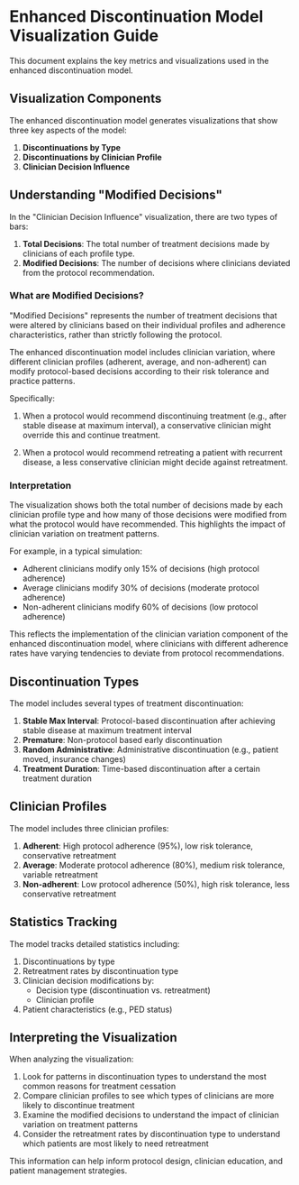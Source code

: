 # Enhanced Discontinuation Model Visualization Guide

This document explains the key metrics and visualizations used in the enhanced discontinuation model.

## Visualization Components

The enhanced discontinuation model generates visualizations that show three key aspects of the model:

1. **Discontinuations by Type**
2. **Discontinuations by Clinician Profile**
3. **Clinician Decision Influence**

## Understanding "Modified Decisions"

In the "Clinician Decision Influence" visualization, there are two types of bars:

1. **Total Decisions**: The total number of treatment decisions made by clinicians of each profile type.
2. **Modified Decisions**: The number of decisions where clinicians deviated from the protocol recommendation.

### What are Modified Decisions?

"Modified Decisions" represents the number of treatment decisions that were altered by clinicians based on their individual profiles and adherence characteristics, rather than strictly following the protocol.

The enhanced discontinuation model includes clinician variation, where different clinician profiles (adherent, average, and non-adherent) can modify protocol-based decisions according to their risk tolerance and practice patterns. 

Specifically:

1. When a protocol would recommend discontinuing treatment (e.g., after stable disease at maximum interval), a conservative clinician might override this and continue treatment.

2. When a protocol would recommend retreating a patient with recurrent disease, a less conservative clinician might decide against retreatment.

### Interpretation

The visualization shows both the total number of decisions made by each clinician profile type and how many of those decisions were modified from what the protocol would have recommended. This highlights the impact of clinician variation on treatment patterns.

For example, in a typical simulation:
- Adherent clinicians modify only 15% of decisions (high protocol adherence)
- Average clinicians modify 30% of decisions (moderate protocol adherence)
- Non-adherent clinicians modify 60% of decisions (low protocol adherence)

This reflects the implementation of the clinician variation component of the enhanced discontinuation model, where clinicians with different adherence rates have varying tendencies to deviate from protocol recommendations.

## Discontinuation Types

The model includes several types of treatment discontinuation:

1. **Stable Max Interval**: Protocol-based discontinuation after achieving stable disease at maximum treatment interval
2. **Premature**: Non-protocol based early discontinuation
3. **Random Administrative**: Administrative discontinuation (e.g., patient moved, insurance changes)
4. **Treatment Duration**: Time-based discontinuation after a certain treatment duration

## Clinician Profiles

The model includes three clinician profiles:

1. **Adherent**: High protocol adherence (95%), low risk tolerance, conservative retreatment
2. **Average**: Moderate protocol adherence (80%), medium risk tolerance, variable retreatment
3. **Non-adherent**: Low protocol adherence (50%), high risk tolerance, less conservative retreatment

## Statistics Tracking

The model tracks detailed statistics including:

1. Discontinuations by type
2. Retreatment rates by discontinuation type
3. Clinician decision modifications by:
   - Decision type (discontinuation vs. retreatment)
   - Clinician profile
4. Patient characteristics (e.g., PED status)

## Interpreting the Visualization

When analyzing the visualization:

1. Look for patterns in discontinuation types to understand the most common reasons for treatment cessation
2. Compare clinician profiles to see which types of clinicians are more likely to discontinue treatment
3. Examine the modified decisions to understand the impact of clinician variation on treatment patterns
4. Consider the retreatment rates by discontinuation type to understand which patients are most likely to need retreatment

This information can help inform protocol design, clinician education, and patient management strategies.
